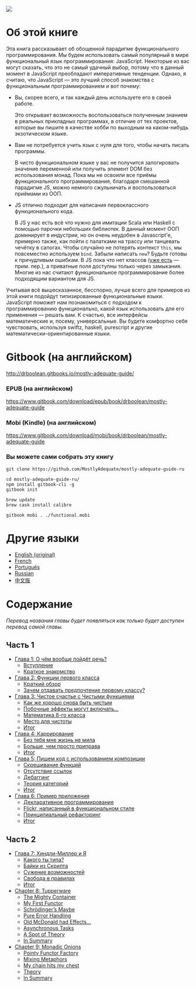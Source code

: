 <img src="images/cover.png"/>

# Об этой книге

Эта книга рассказывает об обощенной парадигме функционального программирования. Мы будем использовать самый популярный в мире функциональный язык программирования: JavaScript. Некоторые из вас могут сказать, что это не самый удачный выбор, потому что в данный момент в JavaScript преобладают императивные тенденции. Однако, я считаю, что JavaScript — это лучший способ знакомства с функциональным программированием и вот почему:

 * Вы, скорее всего, и так каждый день используете его в своей работе.

    Это открывает возможность воспользоваться полученным знанием в реальных прикладных программах, в отличие от тех проектов, которые вы пишите в качестве хобби по выходным на каком-нибудь экзотическом языке.

 * Вам не потребуется учить язык с нуля для того, чтобы начать писать программы.

    В чисто функциональном языке у вас не получится залогировать значение переменной или получить элемент DOM без использования монад. Пока мы не освоили все приёмы функционального программирования, благодаря смешанной парадигме JS, можно немного сжульничать и воспользоваться приёмами из ООП.

 * JS отлично подходит для написания первоклассного функционального кода.

    В JS у нас есть всё что нужно для имитации Scala или Haskell с помощью парочки небольших библиотек. В данный момент ООП доминирует в индустрии, но он очень неудобен в Javascript’е, примерно также, как пойти с палатками на трассу или танцевать чечётку в сапогах. Чтобы случайно не потерять контекст `this`, мы повсеместно используем `bind`. Забыли написать `new`? Будьте готовы к причудливым ошибкам. В JS пока что нет классов ([уже есть](https://developer.mozilla.org/ru/docs/Web/JavaScript/Reference/Classes) — прим. пер.), а приватные поля доступны только через замыкания.  Многие из нас считают функциональное программирование более подходящим вариантом для JS.

Учитывая всё вышесказанное, бесспорно, лучше всего для примеров из этой книги подойдут типизированные функциональные языки. JavaScript поможет нам познакомиться с подходом к программированию функционально, какой язык использовать для его применения — решать вам. К счастью, все интерфейсы математические и, посему, универсальные. Вы будете комфортно себя чувствовать, используя swiftz, haskell, purescript и другие математически-ориентированные языки.


# Gitbook (на английском)

http://drboolean.gitbooks.io/mostly-adequate-guide/

### EPUB (на английском)

https://www.gitbook.com/download/epub/book/drboolean/mostly-adequate-guide

### Mobi (Kindle) (на английском)

https://www.gitbook.com/download/mobi/book/drboolean/mostly-adequate-guide

### Вы можете сами собрать эту книгу

```
git clone https://github.com/MostlyAdequate/mostly-adequate-guide-ru

cd mostly-adequate-guide-ru/
npm install gitbook-cli -g
gitbook init

brew update
brew cask install calibre

gitbook mobi . ./functional.mobi
```

# Другие языки

* [English (original)](https://github.com/MostlyAdequate/mostly-adequate-guide)
* [French](https://github.com/MostlyAdequate/mostly-adequate-guide-fr)
* [Português](https://github.com/MostlyAdequate/mostly-adequate-guide-pt-BR)
* [Russian](https://github.com/MostlyAdequate/mostly-adequate-guide-ru)
* [中文版](https://github.com/llh911001/mostly-adequate-guide-chinese)


# Содержание

*Перевод названия главы будет появляться как только будет доступен перевод самой главы.*

## Часть 1

* [Глава 1: О чём вообще пойдёт речь?](ch1-ru.md)
  * [Вступление](ch1-ru.md#Вступление)
  * [Краткое знакомство](ch1-ru.md#Краткое-знакомство)
* [Глава 2: Функции первого класса](ch2-ru.md)
  * [Краткий обзор](ch2-ru.md#Краткий-обзор)
  * [Зачем отдавать предпочтение первому классу?](ch2-ru.md#Зачем-отдавать-предпочтение-первому-классу)
* [Глава 3: Чистое счастье с Чистыми функциями](ch3-ru.md)
  * [Как же хорошо снова быть чистым](ch3-ru.md#Как-же-хорошо-снова-быть-чистым)
  * [Побочные эффекты могут включать...](ch3-ru.md#Побочные-эффекты-могут-включать)
  * [Математика 8-го класса](ch3-ru.md##Математика-8-го-класса)
  * [Место для чистоты](ch3-ru.md#Место-для-чистоты)
  * [Итог](ch3-ru.md#Итог)
* [Глава 4: Каррирование](ch4-ru.md)
  * [Без тебя мне жизнь не мила](ch4-ru.md#Без-тебя-мне-жизнь-не-мила)
  * [Больше, чем просто приправа](ch4-ru.md#Больше-чем-просто-приправа)
  * [Итог](ch4-ru.md#Итог)
* [Глава 5: Пишем код с использованием композиции](ch5-ru.md)
  * [Скрещивание функций](ch5-ru.md#Скрещивание-функций)
  * [Отсутствие ссылок](ch5-ru.md#Отсутствие-ссылок)
  * [Дебаггинг](ch5-ru.md#Дебаггинг)
  * [Теория категорий](ch5-ru.md#Теория-категорий)
  * [Итог](ch5-ru.md#Итог)
* [Глава 6: Пример приложения](ch6-ru.md)
  * [Декларативное программирование](ch6-ru.md#Декларативное-программирование)
  * [Flickr, написанный в функциональном стиле](ch6-ru.md#Flickr-в-функциональном-стиле)
  * [Принципиальный рефакторинг](ch6-ru.md#Принципиональный-рефакторинг)
  * [Итог](ch6-ru.md#Итог)

## Часть 2

* [Глава 7: Хиндли-Миллер и Я](ch7-ru.md)
  * [Какого ты типа?](ch7-ru.md#Какого-ты-типа)
  * [Байки из Скрипта](ch7-ru.md#Байки-из-Cкрипта)
  * [Сужение возможностей](ch7-ru.md#Сужение-возможностей)
  * [Свобода в правилах](ch7-ru.md#Свобода-в-правилах)
  * [Итог](ch7-ru.md#Итог)
* [Chapter 8: Tupperware](ch8.md)
  * [The Mighty Container](ch8.md#the-mighty-container)
  * [My First Functor](ch8.md#my-first-functor)
  * [Schrödinger’s Maybe](ch8.md#schrodingers-maybe)
  * [Pure Error Handling](ch8.md#pure-error-handling)
  * [Old McDonald had Effects…](ch8.md#old-mcdonald-had-effects)
  * [Asynchronous Tasks](ch8.md#asynchronous-tasks)
  * [A Spot of Theory](ch8.md#a-spot-of-theory)
  * [In Summary](ch8.md#in-summary)
* [Chapter 9: Monadic Onions](ch9.md)
  * [Pointy Functor Factory](ch9.md#pointy-functor-factory)
  * [Mixing Metaphors](ch9.md#mixing-metaphors)
  * [My chain hits my chest](ch9.md#my-chain-hits-my-chest)
  * [Theory](ch9.md#theory)
  * [In Summary](ch9.md#in-summary)
